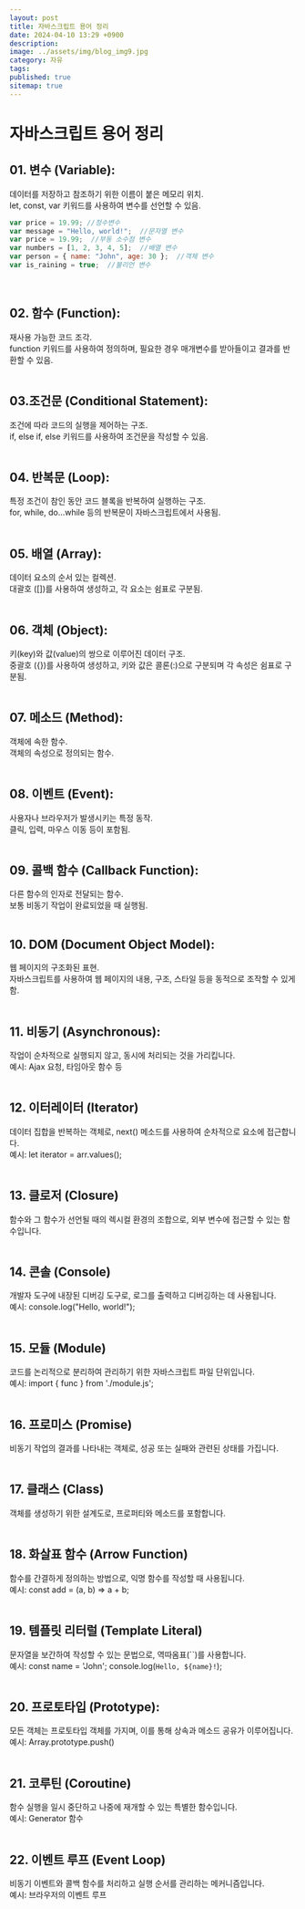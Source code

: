 ```yaml
---
layout: post
title: 자바스크립트 용어 정리
date: 2024-04-10 13:29 +0900
description: 
image: ../assets/img/blog_img9.jpg
category: 자유
tags: 
published: true
sitemap: true
---
```

# 자바스크립트 용어 정리

## 01. 변수 (Variable):   
데이터를 저장하고 참조하기 위한 이름이 붙은 메모리 위치.   
let, const, var 키워드를 사용하여 변수를 선언할 수 있음.   
````javascript
var price = 19.99; //정수변수
var message = "Hello, world!";  //문자열 변수
var price = 19.99;  //부동 소수점 변수
var numbers = [1, 2, 3, 4, 5];  //배열 변수
var person = { name: "John", age: 30 };  //객체 변수
var is_raining = true;  //불리언 변수
```` 

<br>   

## 02. 함수 (Function):   
재사용 가능한 코드 조각.   
function 키워드를 사용하여 정의하며, 필요한 경우 매개변수를 받아들이고 결과를 반환할 수 있음.   
<br>   

## 03.조건문 (Conditional Statement):   
조건에 따라 코드의 실행을 제어하는 구조.   
if, else if, else 키워드를 사용하여 조건문을 작성할 수 있음.   
<br>   
 
## 04. 반복문 (Loop):   
특정 조건이 참인 동안 코드 블록을 반복하여 실행하는 구조.   
for, while, do...while 등의 반복문이 자바스크립트에서 사용됨.   
<br>   

## 05. 배열 (Array):   
데이터 요소의 순서 있는 컬렉션.   
대괄호 ([])를 사용하여 생성하고, 각 요소는 쉼표로 구분됨.   
<br>   

## 06. 객체 (Object):   
키(key)와 값(value)의 쌍으로 이루어진 데이터 구조.   
중괄호 ({})를 사용하여 생성하고, 키와 값은 콜론(:)으로 구분되며 각 속성은 쉼표로 구분됨.   
<br>   
 
## 07. 메소드 (Method):   
객체에 속한 함수.   
객체의 속성으로 정의되는 함수.   
<br>

## 08. 이벤트 (Event):   
사용자나 브라우저가 발생시키는 특정 동작.   
클릭, 입력, 마우스 이동 등이 포함됨.   
<br>   

## 09. 콜백 함수 (Callback Function):   
다른 함수의 인자로 전달되는 함수.   
보통 비동기 작업이 완료되었을 때 실행됨.   
<br>   

## 10. DOM (Document Object Model):   
웹 페이지의 구조화된 표현.   
자바스크립트를 사용하여 웹 페이지의 내용, 구조, 스타일 등을 동적으로 조작할 수 있게 함.   
<br>   

## 11. 비동기 (Asynchronous):    
작업이 순차적으로 실행되지 않고, 동시에 처리되는 것을 가리킵니다.   
예시: Ajax 요청, 타임아웃 함수 등    
<br>

## 12. 이터레이터 (Iterator)   
데이터 집합을 반복하는 객체로, next() 메소드를 사용하여 순차적으로 요소에 접근합니다.   
예시: let iterator = arr.values();   
<br>   

## 13. 클로저 (Closure)   
함수와 그 함수가 선언될 때의 렉시컬 환경의 조합으로, 외부 변수에 접근할 수 있는 함수입니다.   
<br>   

## 14. 콘솔 (Console)   
개발자 도구에 내장된 디버깅 도구로, 로그를 출력하고 디버깅하는 데 사용됩니다.   
예시: console.log("Hello, world!");   
<br>   
 
## 15. 모듈 (Module)   
코드를 논리적으로 분리하여 관리하기 위한 자바스크립트 파일 단위입니다.   
예시: import { func } from './module.js';   
<br>   

## 16. 프로미스 (Promise)   
비동기 작업의 결과를 나타내는 객체로, 성공 또는 실패와 관련된 상태를 가집니다.   
<br>   

## 17. 클래스 (Class)   
객체를 생성하기 위한 설계도로, 프로퍼티와 메소드를 포함합니다.   
<br>   

## 18. 화살표 함수 (Arrow Function)   
함수를 간결하게 정의하는 방법으로, 익명 함수를 작성할 때 사용됩니다.   
예시: const add = (a, b) => a + b;   
<br>   

## 19. 템플릿 리터럴 (Template Literal)   
문자열을 보간하여 작성할 수 있는 문법으로, 역따옴표(``)를 사용합니다.   
예시: const name = 'John'; console.log(`Hello, ${name}!`);   
<br>   

## 20. 프로토타입 (Prototype):   
모든 객체는 프로토타입 객체를 가지며, 이를 통해 상속과 메소드 공유가 이루어집니다.   
예시: Array.prototype.push()   
<br>   

## 21. 코루틴 (Coroutine)   
함수 실행을 일시 중단하고 나중에 재개할 수 있는 특별한 함수입니다.   
예시: Generator 함수   
<br>   

## 22. 이벤트 루프 (Event Loop)   
비동기 이벤트와 콜백 함수를 처리하고 실행 순서를 관리하는 메커니즘입니다.   
예시: 브라우저의 이벤트 루프   